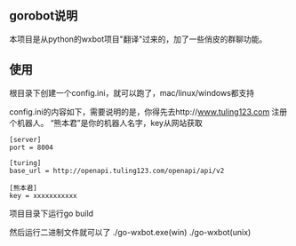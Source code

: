 ## gorobot说明

本项目是从python的wxbot项目"翻译"过来的，加了一些俏皮的群聊功能。

## 使用

根目录下创建一个config.ini，就可以跑了，mac/linux/windows都支持

config.ini的内容如下，需要说明的是，你得先去http://www.tuling123.com 注册个机器人。
“熊本君”是你的机器人名字，key从网站获取
~~~
[server]
port = 8004

[turing]
base_url = http://openapi.tuling123.com/openapi/api/v2

[熊本君]
key = xxxxxxxxxxx
~~~

项目目录下运行go build

然后运行二进制文件就可以了
 ./go-wxbot.exe(win)
 ./go-wxbot(unix)
